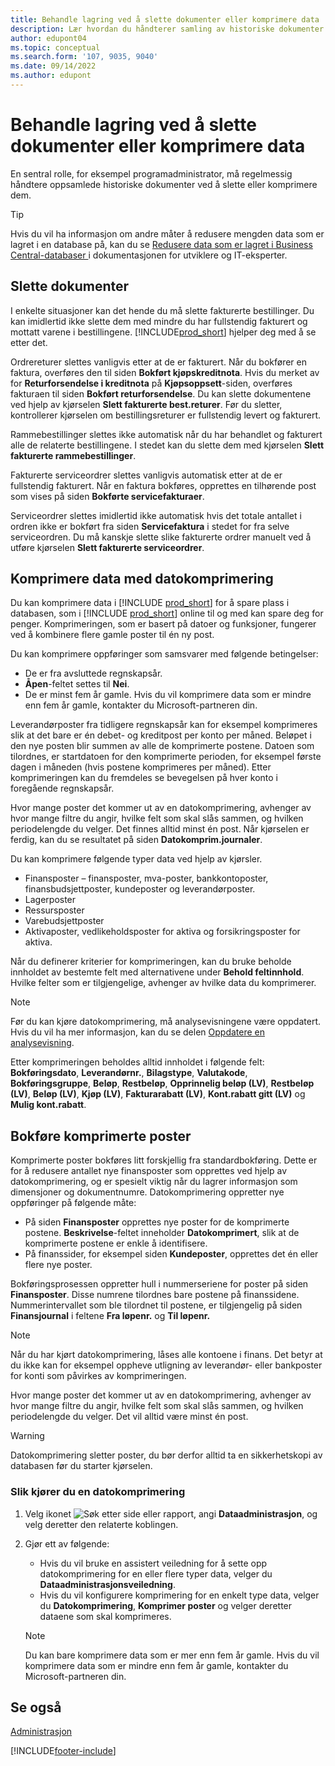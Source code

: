 ```yaml
---
title: Behandle lagring ved å slette dokumenter eller komprimere data
description: Lær hvordan du håndterer samling av historiske dokumenter (og reduser mengden med data som er lagret i en database) ved å slette eller komprimere dem.
author: edupont04
ms.topic: conceptual
ms.search.form: '107, 9035, 9040'
ms.date: 09/14/2022
ms.author: edupont
---
```

# <a name="manage-storage-by-deleting-documents-or-compressing-data" />Behandle lagring ved å slette dokumenter eller komprimere data

En sentral rolle, for eksempel programadministrator, må regelmessig håndtere oppsamlede historiske dokumenter ved å slette eller komprimere dem.  

> [!TIP]
> Hvis du vil ha informasjon om andre måter å redusere mengden data som er lagret i en database på, kan du se [Redusere data som er lagret i Business Central-databaser ](/dynamics365/business-central/dev-itpro/administration/database-reduce-data) i dokumentasjonen for utviklere og IT-eksperter.

## <a name="delete-documents" />Slette dokumenter

I enkelte situasjoner kan det hende du må slette fakturerte bestillinger. Du kan imidlertid ikke slette dem med mindre du har fullstendig fakturert og mottatt varene i bestillingene. [!INCLUDE[prod_short](includes/prod_short.md)] hjelper deg med å se etter det.

Ordrereturer slettes vanligvis etter at de er fakturert. Når du bokfører en faktura, overføres den til siden **Bokført kjøpskreditnota**. Hvis du merket av for **Returforsendelse i kreditnota** på **Kjøpsoppsett**-siden, overføres fakturaen til siden **Bokført returforsendelse**. Du kan slette dokumentene ved hjelp av kjørselen **Slett fakturerte best.returer**. Før du sletter, kontrollerer kjørselen om bestillingsreturer er fullstendig levert og fakturert.  

Rammebestillinger slettes ikke automatisk når du har behandlet og fakturert alle de relaterte bestillingene. I stedet kan du slette dem med kjørselen **Slett fakturerte rammebestillinger**.  

Fakturerte serviceordrer slettes vanligvis automatisk etter at de er fullstendig fakturert. Når en faktura bokføres, opprettes en tilhørende post som vises på siden **Bokførte servicefakturaer**.  

Serviceordrer slettes imidlertid ikke automatisk hvis det totale antallet i ordren ikke er bokført fra siden **Servicefaktura** i stedet for fra selve serviceordren. Du må kanskje slette slike fakturerte ordrer manuelt ved å utføre kjørselen **Slett fakturerte serviceordrer**.  

## <a name="compress-data-with-date-compression" />Komprimere data med datokomprimering

Du kan komprimere data i [!INCLUDE [prod_short](includes/prod_short.md)] for å spare plass i databasen, som i [!INCLUDE [prod_short](includes/prod_short.md)] online til og med kan spare deg for penger. Komprimeringen, som er basert på datoer og funksjoner, fungerer ved å kombinere flere gamle poster til én ny post.

Du kan komprimere oppføringer som samsvarer med følgende betingelser:

* De er fra avsluttede regnskapsår.
* **Åpen**-feltet settes til **Nei**.
* De er minst fem år gamle. Hvis du vil komprimere data som er mindre enn fem år gamle, kontakter du Microsoft-partneren din.

Leverandørposter fra tidligere regnskapsår kan for eksempel komprimeres slik at det bare er én debet- og kreditpost per konto per måned. Beløpet i den nye posten blir summen av alle de komprimerte postene. Datoen som tilordnes, er startdatoen for den komprimerte perioden, for eksempel første dagen i måneden (hvis postene komprimeres per måned). Etter komprimeringen kan du fremdeles se bevegelsen på hver konto i foregående regnskapsår.

Hvor mange poster det kommer ut av en datokomprimering, avhenger av hvor mange filtre du angir, hvilke felt som skal slås sammen, og hvilken periodelengde du velger. Det finnes alltid minst én post. Når kjørselen er ferdig, kan du se resultatet på siden **Datokomprim.journaler**.

Du kan komprimere følgende typer data ved hjelp av kjørsler.

* Finansposter – finansposter, mva-poster, bankkontoposter, finansbudsjettposter, kundeposter og leverandørposter.
* Lagerposter
* Ressursposter
* Varebudsjettposter
* Aktivaposter, vedlikeholdsposter for aktiva og forsikringsposter for aktiva.

Når du definerer kriterier for komprimeringen, kan du bruke beholde innholdet av bestemte felt med alternativene under **Behold feltinnhold**. Hvilke felter som er tilgjengelige, avhenger av hvilke data du komprimerer.

> [!NOTE]
> Før du kan kjøre datokomprimering, må analysevisningene være oppdatert. Hvis du vil ha mer informasjon, kan du se delen [Oppdatere en analysevisning](bi-how-analyze-data-dimension.md#update-an-analysis-view).

Etter komprimeringen beholdes alltid innholdet i følgende felt: **Bokføringsdato**, **Leverandørnr.**, **Bilagstype**, **Valutakode**, **Bokføringsgruppe**, **Beløp**, **Restbeløp**, **Opprinnelig beløp (LV)**, **Restbeløp (LV)**, **Beløp (LV)**, **Kjøp (LV)**, **Fakturarabatt (LV)**, **Kont.rabatt gitt (LV)** og **Mulig kont.rabatt**.

## <a name="posting-compressed-entries" />Bokføre komprimerte poster

Komprimerte poster bokføres litt forskjellig fra standardbokføring. Dette er for å redusere antallet nye finansposter som opprettes ved hjelp av datokomprimering, og er spesielt viktig når du lagrer informasjon som dimensjoner og dokumentnumre. Datokomprimering oppretter nye oppføringer på følgende måte:

* På siden **Finansposter** opprettes nye poster for de komprimerte postene. **Beskrivelse**-feltet inneholder **Datokomprimert**, slik at de komprimerte postene er enkle å identifisere. 
* På finanssider, for eksempel siden **Kundeposter**, opprettes det én eller flere nye poster. 

Bokføringsprosessen oppretter hull i nummerseriene for poster på siden **Finansposter**. Disse numrene tilordnes bare postene på finanssidene. Nummerintervallet som ble tilordnet til postene, er tilgjengelig på siden **Finansjournal** i feltene **Fra løpenr.** og **Til løpenr.** 

> [!NOTE]
> Når du har kjørt datokomprimering, låses alle kontoene i finans. Det betyr at du ikke kan for eksempel oppheve utligning av leverandør- eller bankposter for konti som påvirkes av komprimeringen.

Hvor mange poster det kommer ut av en datokomprimering, avhenger av hvor mange filtre du angir, hvilke felt som skal slås sammen, og hvilken periodelengde du velger. Det vil alltid være minst én post.

> [!WARNING]
> Datokomprimering sletter poster, du bør derfor alltid ta en sikkerhetskopi av databasen før du starter kjørselen.

### <a name="to-run-a-date-compression" />Slik kjører du en datokomprimering

1. Velg ikonet ![Søk etter side eller rapport](media/ui-search/search_small.png "Ikonet Søk etter side eller rapport"), angi **Dataadministrasjon**, og velg deretter den relaterte koblingen.
2. Gjør ett av følgende:
    * Hvis du vil bruke en assistert veiledning for å sette opp datokomprimering for en eller flere typer data, velger du **Dataadministrasjonsveiledning**.
    * Hvis du vil konfigurere komprimering for en enkelt type data, velger du **Datokomprimering**, **Komprimer poster** og velger deretter dataene som skal komprimeres.

   > [!NOTE]
   > Du kan bare komprimere data som er mer enn fem år gamle. Hvis du vil komprimere data som er mindre enn fem år gamle, kontakter du Microsoft-partneren din.

## <a name="see-also" />Se også

[Administrasjon](admin-setup-and-administration.md)  

[!INCLUDE[footer-include](includes/footer-banner.md)]
